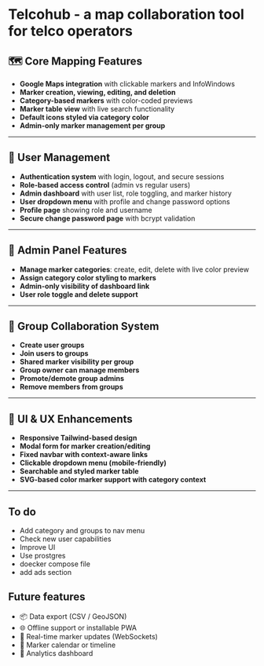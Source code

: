 
# Telcohub - a map collaboration tool for telco operators

## 🗺️ Core Mapping Features
- **Google Maps integration** with clickable markers and InfoWindows
- **Marker creation, viewing, editing, and deletion**
- **Category-based markers** with color-coded previews
- **Marker table view** with live search functionality
- **Default icons styled via category color**
- **Admin-only marker management per group**

---

## 👤 User Management
- **Authentication system** with login, logout, and secure sessions
- **Role-based access control** (admin vs regular users)
- **Admin dashboard** with user list, role toggling, and marker history
- **User dropdown menu** with profile and change password options
- **Profile page** showing role and username
- **Secure change password page** with bcrypt validation

---

## 🔐 Admin Panel Features
- **Manage marker categories**: create, edit, delete with live color preview
- **Assign category color styling to markers**
- **Admin-only visibility of dashboard link**
- **User role toggle and delete support**

---

## 👥 Group Collaboration System
- **Create user groups**
- **Join users to groups**
- **Shared marker visibility per group**
- **Group owner can manage members**
- **Promote/demote group admins**
- **Remove members from groups**

---

## 🧭 UI & UX Enhancements
- **Responsive Tailwind-based design**
- **Modal form for marker creation/editing**
- **Fixed navbar with context-aware links**
- **Clickable dropdown menu (mobile-friendly)**
- **Searchable and styled marker table**
- **SVG-based color marker support with category context**

---

## To do
- Add category and groups to nav menu
- Check new user capabilities
- Improve UI
- Use prostgres
- doecker compose file
- add ads section
## Future features

- 📦 Data export (CSV / GeoJSON)
- 🌐 Offline support or installable PWA
- 📡 Real-time marker updates (WebSockets)
- 📅 Marker calendar or timeline
- 🧪 Analytics dashboard